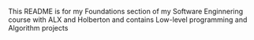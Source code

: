 This README is for my Foundations section of my Software Enginnering course with ALX and Holberton and contains Low-level programming and Algorithm projects
